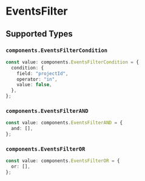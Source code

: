# EventsFilter


## Supported Types

### `components.EventsFilterCondition`

```typescript
const value: components.EventsFilterCondition = {
  condition: {
    field: "projectId",
    operator: "in",
    value: false,
  },
};
```

### `components.EventsFilterAND`

```typescript
const value: components.EventsFilterAND = {
  and: [],
};
```

### `components.EventsFilterOR`

```typescript
const value: components.EventsFilterOR = {
  or: [],
};
```

